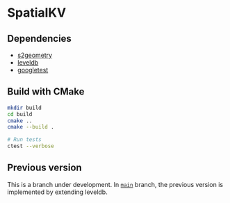 # SpatialKV

## Dependencies

- [s2geometry](https://github.com/google/s2geometry)
- [leveldb](https://github.com/google/leveldb)
- [googletest](https://github.com/google/googletest)

## Build with CMake

```bash
mkdir build
cd build
cmake ..
cmake --build .

# Run tests
ctest --verbose
```

## Previous version

This is a branch under development. In [`main`](https://github.com/hfziu/spatialkv/tree/main) branch, the previous version is implemented by extending leveldb.
